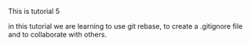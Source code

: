 This is tutorial 5

in this tutorial we are learning to use git rebase, to create a .gitignore file and
to collaborate with others.

